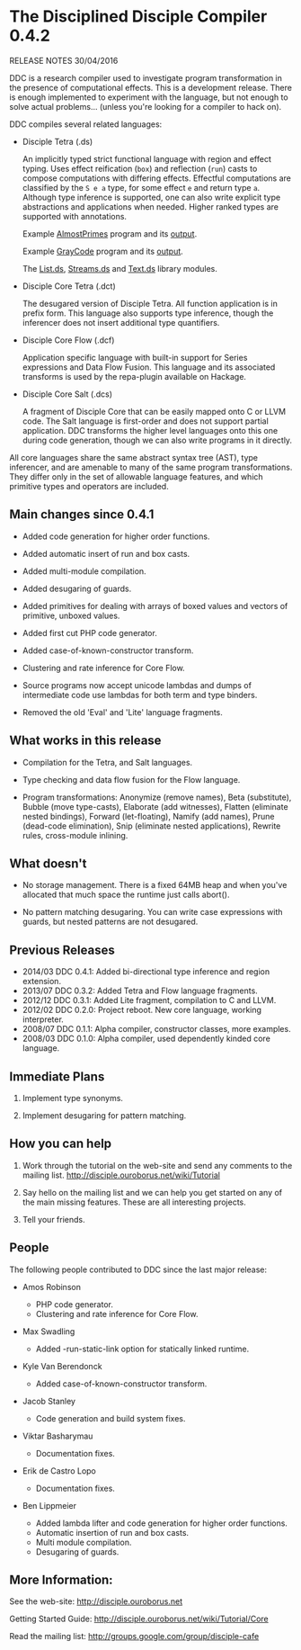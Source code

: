 # The Disciplined Disciple Compiler 0.4.2
 
RELEASE NOTES 30/04/2016

DDC is a research compiler used to investigate program transformation in the 
presence of computational effects. This is a development release. There is
enough implemented to experiment with the language, but not enough to solve
actual problems...        (unless you're looking for a compiler to hack on).

DDC compiles several related languages:

* Disciple Tetra (.ds)

   An implicitly typed strict functional language with region and effect
   typing. Uses effect reification (`box`) and reflection (`run`) casts to
   compose computations with differing effects. Effectful computations are
   classified by the `S e a` type, for some effect `e` and return type `a`.
   Although type inference is supported, one can also write explicit type
   abstractions and applications when needed. Higher ranked types are
   supported with annotations.

   Example 
     [AlmostPrimes](https://github.com/DDCSF/ddc/blob/master/demo/Tetra/80-Rosetta/AlmostPrime/Main.ds)
     program and its 
     [output](https://github.com/DDCSF/ddc/blob/master/demo/Tetra/80-Rosetta/AlmostPrime/Main.stdout.check).
     
     Example 
     [GrayCode](https://github.com/DDCSF/ddc/blob/master/demo/Tetra/80-Rosetta/GrayCode/Main.ds)
     program and its 
     [output](https://github.com/DDCSF/ddc/blob/master/demo/Tetra/80-Rosetta/GrayCode/Main.stdout.check).
     
     The [List.ds](https://github.com/DDCSF/ddc/blob/master/packages/ddc-code/tetra/base/Data/List.ds),
      [Streams.ds](https://github.com/DDCSF/ddc/blob/master/packages/ddc-code/tetra/base/Data/Stream.ds)
     and [Text.ds](https://github.com/DDCSF/ddc/blob/master/packages/ddc-code/tetra/base/Data/Text.ds)
     library modules.

* Disciple Core Tetra (.dct)

   The desugared version of Disciple Tetra. All function application is in
   prefix form. This language also supports type inference, though the
   inferencer does not insert additional type quantifiers. 

* Disciple Core Flow (.dcf)

   Application specific language with built-in support for Series expressions
   and Data Flow Fusion. This language and its associated transforms is used by
   the repa-plugin available on Hackage.

* Disciple Core Salt (.dcs)

   A fragment of Disciple Core that can be easily mapped onto C or LLVM code.
   The Salt language is first-order and does not support partial application.
   DDC transforms the higher level languages onto this one during code
   generation, though we can also write programs in it directly.

All core languages share the same abstract syntax tree (AST), type inferencer,
and are amenable to many of the same program transformations. They differ only
in the set of allowable language features, and which primitive types and
operators are included.


## Main changes since 0.4.1

* Added code generation for higher order functions.
 
* Added automatic insert of run and box casts.

* Added multi-module compilation.

* Added desugaring of guards.

* Added primitives for dealing with arrays of boxed values and vectors
   of primitive, unboxed values.

* Added first cut PHP code generator.

* Added case-of-known-constructor transform.

* Clustering and rate inference for Core Flow.

* Source programs now accept unicode lambdas and dumps of intermediate code
   use lambdas for both term and type binders.

* Removed the old 'Eval' and 'Lite' language fragments.


## What works in this release

* Compilation for the Tetra, and Salt languages.

* Type checking and data flow fusion for the Flow language.

* Program transformations: Anonymize (remove names), Beta (substitute), 
   Bubble (move type-casts), Elaborate (add witnesses), Flatten (eliminate
   nested bindings), Forward (let-floating), Namify (add names), Prune
   (dead-code elimination), Snip (eliminate nested applications), Rewrite
   rules, cross-module inlining.


## What doesn't

* No storage management.
   There is a fixed 64MB heap and when you've allocated that much space the
   runtime just calls abort().

* No pattern matching desugaring.
   You can write case expressions with guards, but nested patterns are not 
   desugared.


## Previous Releases

* 2014/03 DDC 0.4.1: Added bi-directional type inference and region extension.
* 2013/07 DDC 0.3.2: Added Tetra and Flow language fragments.
* 2012/12 DDC 0.3.1: Added Lite fragment, compilation to C and LLVM.
* 2012/02 DDC 0.2.0: Project reboot. New core language, working interpreter.
* 2008/07 DDC 0.1.1: Alpha compiler, constructor classes, more examples.
* 2008/03 DDC 0.1.0: Alpha compiler, used dependently kinded core language.


## Immediate Plans

1. Implement type synonyms.

2. Implement desugaring for pattern matching.


## How you can help

1. Work through the tutorial on the web-site and send any comments to the
    mailing list. http://disciple.ouroborus.net/wiki/Tutorial

2. Say hello on the mailing list and we can help you get started on any of
    the main missing features. These are all interesting projects.

3. Tell your friends.


## People

The following people contributed to DDC since the last major release:


* Amos Robinson
  * PHP code generator.
  * Clustering and rate inference for Core Flow.

* Max Swadling           
  * Added -run-static-link option for statically linked runtime.

* Kyle Van Berendonck    
  * Added case-of-known-constructor transform.

* Jacob Stanley
  * Code generation and build system fixes.

* Viktar Basharymau      
  * Documentation fixes.

* Erik de Castro Lopo
  * Documentation fixes.

* Ben Lippmeier          
  * Added lambda lifter and code generation for higher order functions.
  * Automatic insertion of run and box casts.
  * Multi module compilation.
  * Desugaring of guards.


## More Information:

 See the web-site:        http://disciple.ouroborus.net
 
 Getting Started Guide:   http://disciple.ouroborus.net/wiki/Tutorial/Core
 
 Read the mailing list:   http://groups.google.com/group/disciple-cafe

